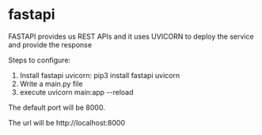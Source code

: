 # fastapi

FASTAPI provides us REST APIs and it uses UVICORN to deploy the service and provide the response

Steps to configure:
   1. Install fastapi uvicorn: pip3 install fastapi uvicorn
   2. Write a main.py file
   3. execute uvicorn main:app --reload

The default port will be 8000.

The url will be http://localhost:8000
